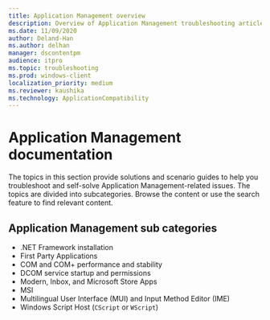 ```yaml
---
title: Application Management overview
description: Overview of Application Management troubleshooting articles.
ms.date: 11/09/2020
author: Deland-Han
ms.author: delhan
manager: dscontentpm
audience: itpro
ms.topic: troubleshooting
ms.prod: windows-client
localization_priority: medium
ms.reviewer: kaushika
ms.technology: ApplicationCompatibility
---
```

# Application Management documentation

The topics in this section provide solutions and scenario guides to help you troubleshoot and self-solve Application Management-related issues. The topics are divided into subcategories. Browse the content or use the search feature to find relevant content.

## Application Management sub categories

- .NET Framework installation
- First Party Applications
- COM and COM+ performance and stability
- DCOM service startup and permissions
- Modern, Inbox, and Microsoft Store Apps
- MSI
- Multilingual User Interface (MUI) and Input Method Editor (IME)
- Windows Script Host (`CScript` or `WScript`)
